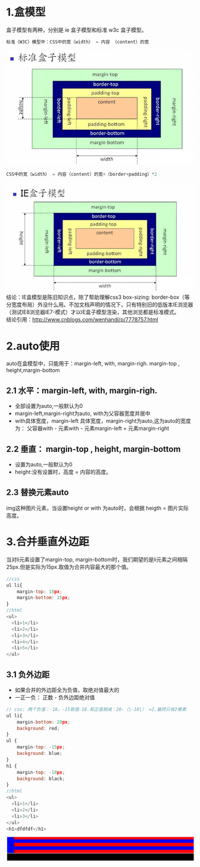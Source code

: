 # 1.盒模型
盒子模型有两种，分别是 ie 盒子模型和标准 w3c 盒子模型。<br>
```javascript
标准（W3C）模型中：CSS中的宽（width） = 内容 （content）的宽
```
![](../assets/4.JPG)<br>
```javascript
CSS中的宽（width） = 内容（content）的宽+（border+padding）*2
```
![](../assets/5.JPG)<br>
结论：IE盒模型是陈旧知识点，除了帮助理解css3 box-sizing: border-box（等分宽度布局）外没什么用。不加文档声明的情况下，只有特别旧的低版本IE浏览器（测试IE8浏览器IE7-模式）才以IE盒子模型渲染，其他浏览都是标准模式。<br>
结论引用：http://www.cnblogs.com/wenhandi/p/7778757.html

# 2.auto使用
auto在盒模型中，只能用于：margin-left, with, margin-righ. margin-top , height,margin-bottom
## 2.1 水平：margin-left, with, margin-righ. 
- 全部设置为auto,一般默认为0
- margin-left,margin-right为auto, with为父容器宽度并居中
- with具体宽度，margin-left 具体宽度，margin-right为auto,这为auto的宽度为： 父容器with  - 元素with - 元素margin-left = 元素margin-right 

## 2.2 垂直： margin-top , height, margin-bottom
- 设置为auto,一般默认为0
- height:没有设置时，高度 = 内容的高度。

## 2.3 替换元素auto
img这种图片元素，当设置height or with 为auto时，会根据 heigth = 图片实际高度。

# 3.合并垂直外边距
当对li元素设置了margin-top, margin-bottom时，我们期望的是li元素之间相隔25px.但是实际为15px.取值为合并内容最大的那个值。
```javascript
//css
ul li{
    margin-top: 10px;
    margin-bottom: 15px;
}
//html
<ul>
  <li>1</li>
  <li>2</li>
  <li>3</li>
  <li>4</li>
  <li>5</li>
</ul>
```
## 3.1 负外边距
- 如果合并的外边距全为负值，取绝对值最大的
- 一正一负： 正数 - 负外边距绝对值
```javascript
// css: 两个负值：-18，-15取值-18.和正值相减：20-（|-18|） =2.最终只有2像素
ul li{
    margin-bottom: 20px;
    background: red;
}
ul {
    margin-top: -15px;
    background: blue;
}
h1 {
    margin-top: -18px;
    background: black;
}
//html
<ul>
  <li>1</li>
  <li>2</li>
  <li>3</li>
</ul>
<h1>dfdfdf</h1>
```
![](../assets/6.png)<br>